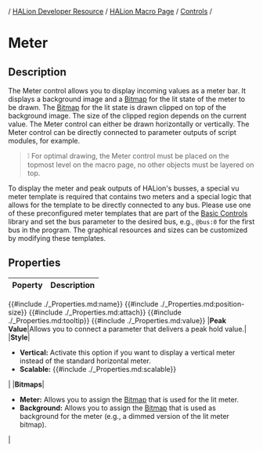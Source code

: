 / [HALion Developer Resource](../../HALion-Developer-Resource.md) / [HALion Macro Page](./HALion-Macro-Page.md) / [Controls](./Controls.md) /

# Meter

## Description

The Meter control allows you to display incoming values as a meter bar. It displays a background image and a [Bitmap](Bitmap.md) for the lit state of the meter to be drawn. The [Bitmap](Bitmap.md) for the lit state is drawn clipped on top of the background image. The size of the clipped region depends on the current value. The Meter control can either be drawn horizontally or vertically. The Meter control can be directly connected to parameter outputs of script modules, for example.

>&#10069; For optimal drawing, the Meter control must be placed on the topmost level on the macro page, no other objects must be layered on top.

To display the meter and peak outputs of HALion's busses, a special vu meter template is required that contains two meters and a special logic that allows for the template to be directly connected to any bus. Please use one of these preconfigured meter templates that are part of the [Basic Controls](./Exploring-Templates.md#basic-controls) library and set the bus parameter to the desired bus, e.g., ``@bus:0`` for the first bus in the program. The graphical resources and sizes can be customized by modifying these templates.

## Properties

|Poperty|Description|
|:-|:-|
{{#include ./_Properties.md:name}}
{{#include ./_Properties.md:position-size}}
{{#include ./_Properties.md:attach}}
{{#include ./_Properties.md:tooltip}}
{{#include ./_Properties.md:value}}
|**Peak Value**|Allows you to connect a parameter that delivers a peak hold value.|
|**Style**|<ul><li>**Vertical:** Activate this option if you want to display a vertical meter instead of the standard horizontal meter.</li><li>**Scalable:** {{#include ./_Properties.md:scalable}}</li></ul>|
|**Bitmaps**|<ul><li>**Meter:** Allows you to assign the [Bitmap](Bitmap.md) that is used for the lit meter.</li><li>**Background:** Allows you to assign the [Bitmap](Bitmap.md) that is used as background for the meter (e.g., a dimmed version of the lit meter bitmap).</li></ul>|
